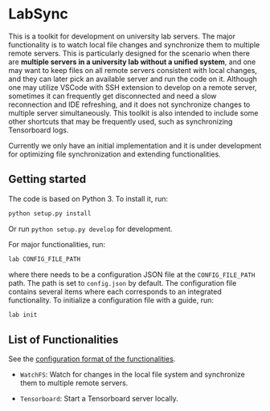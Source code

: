 # LabSync

This is a toolkit for development on university lab servers. 
The major functionality is to watch local file changes and synchronize them to multiple remote servers.
This is particularly designed for the scenario when there are **multiple servers in a university lab without a unified system**, and one may want to keep files on all remote servers consistent with local changes, and they can later pick an available server and run the code on it.
Although one may utilize VSCode with SSH extension to develop on a remote server, sometimes it can frequently get disconnected and need a slow reconnection and IDE refreshing, and it does not synchronize changes to multiple server simultaneously.
This toolkit is also intended to include some other shortcuts that may be frequently used, such as synchronizing Tensorboard logs.

Currently we only have an initial implementation and it is under development for optimizing file synchronization and extending functionalities.

## Getting started

The code is based on Python 3. To install it, run:

```bash
python setup.py install
```

Or run `python setup.py develop` for development.

For major functionalities, run:

```bash
lab CONFIG_FILE_PATH
```

where there needs to be a configuration JSON file at the `CONFIG_FILE_PATH` path.  The path is set to `config.json` by default. The configuration file contains several items where each corresponds to an integrated functionality. To initialize a configuration file with a guide, run:

```bash
lab init
```

## List of Functionalities

See the [configuration format of the functionalities](https://github.com/shizhouxing/labsync/wiki/Configurations).

* `WatchFS`: Watch for changes in the local file system and synchronize them to multiple remote servers.

* `Tensorboard`: Start a Tensorboard server locally.
